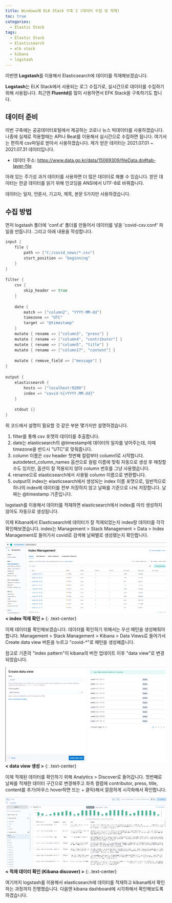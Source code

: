 ```yaml
---
title: Windows에 ELK Stack 구축 2 (데이터 수집 및 적재)
toc: true
categories:
  - Elastic Stack
tags:
  - Elastic Stack
  - Elasticsearch
  - elk stack
  - kibana
  - logstash
---
```


이번엔 **Logstash**를 이용해서 Elasticsearch에 데이터를 적재해보겠습니다.

**Logstash**는 ELK Stack에서 사용되는 로그 수집기로, 실시간으로 데이터를 수집하기 위해 사용됩니다. 최근엔 **Fluentd**를 많이 사용하면서 EFK Stack을 구축하기도 합니다. 

## **데이터 준비**


이번 구축에는 공공데이터포털에서 제공하는 코로나 뉴스 빅데이터를 사용하겠습니다. 나중에 실제로 적용할때는 API나 Beat를 이용해서 실시간으로 수집하면 됩니다. 여기서는 편하게 csv파일로 받아서 사용하겠습니다. 제가 받은 데이터는 2021.07.01 ~ 2021.07.31 데이터입니다.

* 데이터 주소: <https://www.data.go.kr/data/15069309/fileData.do#tab-layer-file>

아래 있는 주기성 과거 데이터를 사용하면 더 많은 데이터로 해볼 수 있습니다. 받은 데이터는 한글 데이터를 읽기 위해 인코딩을 ANSI에서 UTF-8로 바꿔줍니다.

데이터는 일자, 언론사, 기고자, 제목, 본문 5가지만 사용하겠습니다.

##  **수집 방법**


먼저 logstash 폴더에 'conf.d' 폴더를 만들어서 데이터를 넣을 'covid-csv.conf' 파일을 만듭니다. 그리고 아래 내용을 작성합니다.

```go
input {
    file {
        path => ["C:/covid_news/*.csv"]
        start_position => "beginning"
    }
}

filter {
    csv {
        skip_header => true
    }

    date { 
        match => ["column2", "YYYY-MM-dd"]
        timezone => "UTC"
        target => "@timestamp"
    }
    mutate { rename => ["column3", "press"] }
    mutate { rename => ["column4", "contributor"] }
    mutate { rename => ["column5", "title"] }
    mutate { rename => ["column17", "content"] }

    mutate { remove_field => ["message"] }
}

output {
    elasticsearch {
        hosts => ["localhost:9200"]
        index => "covid-%{+YYYY.MM.dd}"
    }

    stdout {}
}
```

위 코드에서 설명이 필요할 것 같은 부분 몇가지만 설명하겠습니다.

1. filter를 통해 csv 포맷의 데이터를 추출합니다.
2. date는 elasticsearch의 @timestamp에 데이터의 일자를 넣어주는데, 이때 timezone을 반드시 "UTC"로 맞춰줍니다.
3. column 이름은 csv header 첫번째 컬럼부터 column1로 시작합니다. autodetect_column_names 옵션으로 컬럼 이름에 맞춰 자동으로 생성 후 매칭할 수도 있지만, 옵션이 잘 적용되지 않아 column 번호를 그냥 사용했습니다.
4. rename으로 elasticsearch에서 사용될 column 이름으로 변환합니다.
5. output의 index는 elasticsearch에서 생성되는 index 이름 포맷으로, 일반적으로 하나의 index에 데이터를 전부 저장하지 않고 날짜를 기준으로 나눠 저장합니다. 날짜는 @timestamp 기준입니다.

logstash를 이용해서 데이터를 적재하면 elasticsearch에서 index를 미리 생성하지 않아도 자동으로 생성됩니다.

이제 Kibana에서 Elasticsearch에 데이터가 잘 적재되었는지 index랑 데이터를 각각 확인해보겠습니다. index는 Management > Stack Management > Data > Index Management로 들어가서 covid로 검색해 날짜별로 생성됐는지 확인합니다.

![index result](/assets/images/posts/2022-3-16-elk-stack-setup-in-windows-2/img-1.png)
**< index 적재 확인 >**
{: .text-center}
<br>

이제 데이터를 확인해보겠습니다. 데이터를 확인하기 위해서는 우선 패턴을 생성해줘야합니다. Management > Stack Management > Kibana > Data Views로 들어가서 Create data view 버튼을 누르고 "covid-*"로 패턴을 생성해줍니다. 

참고로 기존의 "index pattern"이 kibana의 버전 업데이트 이후 "data view"로 변경되었습니다.

![data view](/assets/images/posts/2022-3-16-elk-stack-setup-in-windows-2/img-2.png)
**< data view 생성 >**
{: .text-center}
<br>

이제 적재된 데이터를 확인하기 위해 Analytics > Discover로 들어갑니다. 첫번째로 날짜를 적재한 데이터 구간으로 변경해주고 좌측 컬럼에 contributor, press, title, content를 추가(마우스 hover하면 뜨는 + 클릭)해서 깔끔하게 시각화해서 확인합니다.

![discover](/assets/images/posts/2022-3-16-elk-stack-setup-in-windows-2/img-3.png)
**< 적재 데이터 확인 (Kibana discover) >**
{: .text-center}
<br>

여기까지 logstash를 이용해서 elasticsearch에 데이터를 적재하고 kibana에서 확인하는 과정까지 진행했습니다. 다음엔 kibana dashboard에 시각화해서 확인해보도록 하겠습니다.
